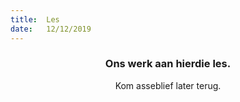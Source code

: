```yaml
---
title:  Les
date:   12/12/2019
---
```


### <center>Ons werk aan hierdie les.</center>
<center>Kom asseblief later terug.</center>